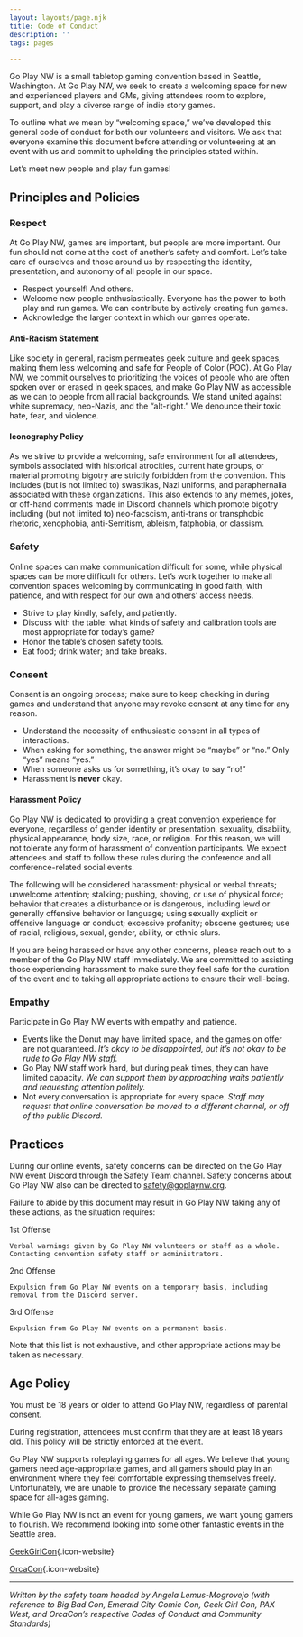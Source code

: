 ```yaml
---
layout: layouts/page.njk
title: Code of Conduct
description: ''
tags: pages

---
```

Go Play NW is a small tabletop gaming convention based in Seattle, Washington. At Go Play NW, we seek to create a welcoming space for new and experienced players and GMs, giving attendees room to explore, support, and play a diverse range of indie story games.

To outline what we mean by “welcoming space,” we’ve developed this general code of conduct for both our volunteers and visitors. We ask that everyone examine this document before attending or volunteering at an event with us and commit to upholding the principles stated within.

Let’s meet new people and play fun games!

## Principles and Policies

### Respect

At Go Play NW, games are important, but people are more important. Our fun should not come at the cost of another’s safety and comfort. Let’s take care of ourselves and those around us by respecting the identity, presentation, and autonomy of all people in our space.

* Respect yourself! And others.
* Welcome new people enthusiastically. Everyone has the power to both play and run games. We can contribute by actively creating fun games.
* Acknowledge the larger context in which our games operate.

#### Anti-Racism Statement
Like society in general, racism permeates geek culture and geek spaces, making them less welcoming and safe for People of Color (POC). At Go Play NW, we commit ourselves to prioritizing the voices of people who are often spoken over or erased in geek spaces, and make Go Play NW as accessible as we can to people from all racial backgrounds. We stand united against white supremacy, neo-Nazis, and the “alt-right.” We denounce their toxic hate, fear, and violence.

#### Iconography Policy
As we strive to provide a welcoming, safe environment for all attendees, symbols associated with historical atrocities, current hate groups, or material promoting bigotry are strictly forbidden from the convention. This includes (but is not limited to) swastikas, Nazi uniforms, and paraphernalia associated with these organizations. This also extends to any memes, jokes, or off-hand comments made in Discord channels which promote bigotry including (but not limited to) neo-facscism, anti-trans or transphobic rhetoric, xenophobia, anti-Semitism, ableism, fatphobia, or classism.

### Safety

Online spaces can make communication difficult for some, while physical spaces can be more difficult for others. Let’s work together to make all convention spaces welcoming by communicating in good faith, with patience, and with respect for our own and others’ access needs.

* Strive to play kindly, safely, and patiently.
* Discuss with the table: what kinds of safety and calibration tools are most appropriate for today’s game?
* Honor the table’s chosen safety tools.
* Eat food; drink water; and take breaks.

### Consent

Consent is an ongoing process; make sure to keep checking in during games and understand that anyone may revoke consent at any time for any reason.

* Understand the necessity of enthusiastic consent in all types of interactions.
* When asking for something, the answer might be “maybe” or “no.” Only “yes” means “yes.”
* When someone asks us for something, it’s okay to say “no!”
* Harassment is **never** okay.

#### Harassment Policy

Go Play NW is dedicated to providing a great convention experience for everyone, regardless of gender identity or presentation, sexuality, disability, physical appearance, body size, race, or religion. For this reason, we will not tolerate any form of harassment of convention participants. We expect attendees and staff to follow these rules during the conference and all conference-related social events.

The following will be considered harassment: physical or verbal threats; unwelcome attention; stalking; pushing, shoving, or use of physical force; behavior that creates a disturbance or is dangerous, including lewd or generally offensive behavior or language; using sexually explicit or offensive language or conduct; excessive profanity; obscene gestures; use of racial, religious, sexual, gender, ability, or ethnic slurs. 

If you are being harassed or have any other concerns, please reach out to a member of the Go Play NW staff immediately. We are committed to assisting those experiencing harassment to make sure they feel safe for the duration of the event and to taking all appropriate actions to ensure their well-being.

### Empathy

Participate in Go Play NW events with empathy and patience.

* Events like the Donut may have limited space, and the games on offer are not guaranteed. _It’s okay to be disappointed, but it’s not okay to be rude to Go Play NW staff._
* Go Play NW staff work hard, but during peak times, they can have limited capacity. _We can support them by approaching waits patiently and requesting attention politely._
* Not every conversation is appropriate for every space. _Staff may request that online conversation be moved to a different channel, or off of the public Discord._

## Practices
During our online events, safety concerns can be directed on the Go Play NW event Discord through the Safety Team channel. Safety concerns about Go Play NW also can be directed to safety@goplaynw.org.

Failure to abide by this document may result in Go Play NW taking any of these actions, as the situation requires: 

1st Offense
```
Verbal warnings given by Go Play NW volunteers or staff as a whole.
Contacting convention safety staff or administrators.
```
2nd Offense
```
Expulsion from Go Play NW events on a temporary basis, including removal from the Discord server.
```
3rd Offense 
```
Expulsion from Go Play NW events on a permanent basis.
```
Note that this list is not exhaustive, and other appropriate actions may be taken as necessary. 

## Age Policy
You must be 18 years or older to attend Go Play NW, regardless of parental consent.

During registration, attendees must confirm that they are at least 18 years old. This policy will be strictly enforced at the event.

Go Play NW supports roleplaying games for all ages. We believe that young gamers need age-appropriate games, and all gamers should play in an environment where they feel comfortable expressing themselves freely. Unfortunately, we are unable to provide the necessary separate gaming space for all-ages gaming.

While Go Play NW is not an event for young gamers, we want young gamers to flourish. We recommend looking into some other fantastic events in the Seattle area.

[GeekGirlCon](https://geekgirlcon.com/){.icon-website}

[OrcaCon](https://www.orcacon.org/){.icon-website}

---
_Written by the safety team headed by Angela Lemus-Mogrovejo (with reference to Big Bad Con, Emerald City Comic Con, Geek Girl Con, PAX West, and OrcaCon’s respective Codes of Conduct and Community Standards)_
